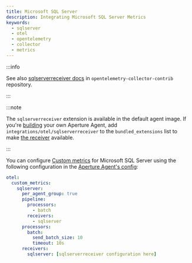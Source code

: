 ```yaml
---
title: Microsoft SQL Server
description: Integrating Microsoft SQL Server Metrics
keywords:
  - sqlserver
  - otel
  - opentelemetry
  - collector
  - metrics
---
```


:::info

See also [sqlserverreceiver docs][receiver] in `opentelemetry-collector-contrib`
repository.

:::

:::note

The `sqlserverreceiver` extension is available in the default agent image. If
you're [building][build] your own Aperture Agent, add
`integrations/otel/sqlserverreceiver` to the `bundled_extensions` list to make
[the receiver][receiver] available.

:::

You can configure [Custom metrics][custom-metrics] for Microsoft SQL Server
using the following configuration in the [Aperture Agent's
config][agent-config]:

```yaml
otel:
  custom_metrics:
    sqlserver:
      per_agent_group: true
      pipeline:
        processors:
          - batch
        receivers:
          - sqlserver
      processors:
        batch:
          send_batch_size: 10
          timeout: 10s
      receivers:
        sqlserver: [sqlserverreceiver configuration here]
```

[build]: /reference/aperturectl/build/agent/agent.md
[receiver]:
  https://github.com/open-telemetry/opentelemetry-collector-contrib/tree/main/receiver/sqlserverreceiver
[custom-metrics]: /reference/configuration/agent.md#custom-metrics-config
[agent-config]: /reference/configuration/agent.md#agent-o-t-e-l-config
